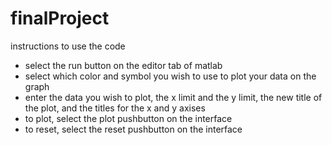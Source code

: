 # finalProject
instructions to use the code
- select the run button on the editor tab of matlab
- select which color and symbol you wish to use to plot your data on the graph
- enter the data you wish to plot, the x limit and the y limit, the new title of the plot, and the titles for the x and y axises
- to plot, select the plot pushbutton on the interface 
- to reset, select the reset pushbutton on the interface 
